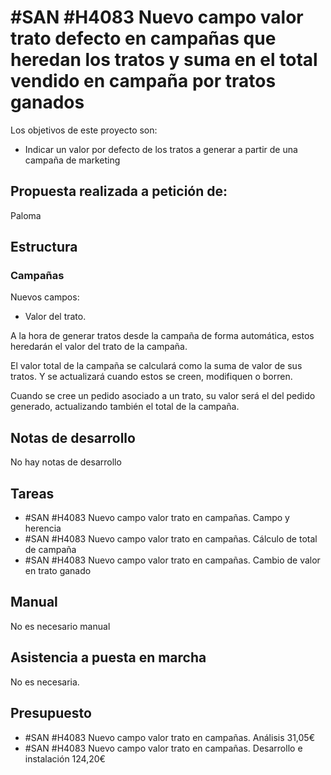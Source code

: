 # #SAN #H4083 Nuevo campo valor trato defecto en campañas que heredan los tratos y suma en el total vendido en campaña por tratos ganados

Los objetivos de este proyecto son:
+ Indicar un valor por defecto de los tratos a generar a partir de una campaña de marketing

## Propuesta realizada a petición de:
Paloma

## Estructura

### Campañas
Nuevos campos:
+ Valor del trato.

A la hora de generar tratos desde la campaña de forma automática, estos heredarán el valor del trato de la campaña.

El valor total de la campaña se calculará como la suma de valor de sus tratos. Y se actualizará cuando estos se creen, modifiquen o borren.

Cuando se cree un pedido asociado a un trato, su valor será el del pedido generado, actualizando también el total de la campaña.

## Notas de desarrollo
No hay notas de desarrollo

## Tareas
+ #SAN #H4083 Nuevo campo valor trato en campañas. Campo y herencia
+ #SAN #H4083 Nuevo campo valor trato en campañas. Cálculo de total de campaña
+ #SAN #H4083 Nuevo campo valor trato en campañas. Cambio de valor en trato ganado

## Manual
No es necesario manual

## Asistencia a puesta en marcha
No es necesaria.

## Presupuesto
+ #SAN #H4083 Nuevo campo valor trato en campañas. Análisis 31,05€
+ #SAN #H4083 Nuevo campo valor trato en campañas. Desarrollo e instalación 124,20€

